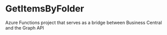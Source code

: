 # GetItemsByFolder

Azure Functions project that serves as a bridge between Business Central and the Graph API
